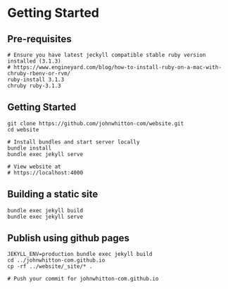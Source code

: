# Getting Started

## Pre-requisites

```
# Ensure you have latest jeckyll compatible stable ruby version installed (3.1.3)
# https://www.engineyard.com/blog/how-to-install-ruby-on-a-mac-with-chruby-rbenv-or-rvm/
ruby-install 3.1.3
chruby ruby-3.1.3
```
## Getting Started
```
git clone https://github.com/johnwhitton-com/website.git
cd website

# Install bundles and start server locally
bundle install
bundle exec jekyll serve

# View website at 
# https://localhost:4000
```

## Building a static site
```
bundle exec jekyll build
bundle exec jekyll serve
```

## Publish using github pages 
```
JEKYLL_ENV=production bundle exec jekyll build
cd ../johnwhitton-com.github.io
cp -rf ../website/_site/* .

# Push your commit for johnwhitton-com.github.io 
```
